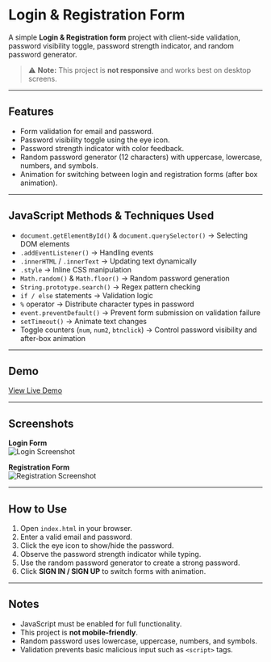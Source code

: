 # Login & Registration Form

A simple **Login & Registration form** project with client-side validation, password visibility toggle, password strength indicator, and random password generator.

> ⚠️ **Note:** This project is **not responsive** and works best on desktop screens.

---

## Features

- Form validation for email and password.
- Password visibility toggle using the eye icon.
- Password strength indicator with color feedback.
- Random password generator (12 characters) with uppercase, lowercase, numbers, and symbols.
- Animation for switching between login and registration forms (after box animation).

---

## JavaScript Methods & Techniques Used

- `document.getElementById()` & `document.querySelector()` → Selecting DOM elements
- `.addEventListener()` → Handling events
- `.innerHTML` / `.innerText` → Updating text dynamically
- `.style` → Inline CSS manipulation
- `Math.random()` & `Math.floor()` → Random password generation
- `String.prototype.search()` → Regex pattern checking
- `if / else` statements → Validation logic
- `%` operator → Distribute character types in password
- `event.preventDefault()` → Prevent form submission on validation failure
- `setTimeout()` → Animate text changes
- Toggle counters (`num`, `num2`, `btnclick`) → Control password visibility and after-box animation

---

## Demo

[View Live Demo](#)  

---

## Screenshots

**Login Form**  
![Login Screenshot](image/Sc1)

**Registration Form**  
![Registration Screenshot](./screenshots/register.png)

---

## How to Use

1. Open `index.html` in your browser.
2. Enter a valid email and password.
3. Click the eye icon to show/hide the password.
4. Observe the password strength indicator while typing.
5. Use the random password generator to create a strong password.
6. Click **SIGN IN / SIGN UP** to switch forms with animation.

---

## Notes

- JavaScript must be enabled for full functionality.
- This project is **not mobile-friendly**.
- Random password uses lowercase, uppercase, numbers, and symbols.
- Validation prevents basic malicious input such as `<script>` tags.
